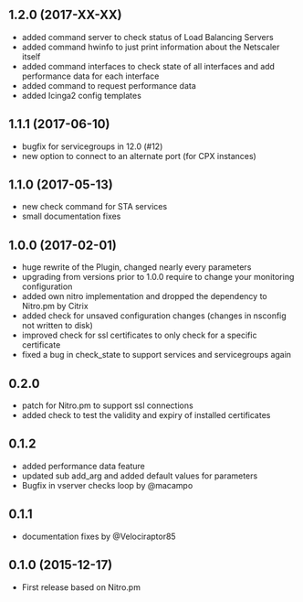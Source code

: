 ## 1.2.0 (2017-XX-XX)
- added command server to check status of Load Balancing Servers
- added command hwinfo to just print information about the Netscaler itself
- added command interfaces to check state of all interfaces and add performance data for each interface
- added command to request performance data
- added Icinga2 config templates

## 1.1.1 (2017-06-10)
- bugfix for servicegroups in 12.0 (#12)
- new option to connect to an alternate port (for CPX instances)

## 1.1.0 (2017-05-13)
 - new check command for STA services
 - small documentation fixes

## 1.0.0 (2017-02-01)
 - huge rewrite of the Plugin, changed nearly every parameters 
 - upgrading from versions prior to 1.0.0 require to change your monitoring configuration
 - added own nitro implementation and dropped the dependency to Nitro.pm by Citrix
 - added check for unsaved configuration changes (changes in nsconfig not written to disk)
 - improved check for ssl certificates to only check for a specific certificate
 - fixed a bug in check_state to support services and servicegroups again

## 0.2.0
 - patch for Nitro.pm to support ssl connections
 - added check to test the validity and expiry of installed certificates 

## 0.1.2
 - added performance data feature 
 - updated sub add_arg and added default values for parameters
 - Bugfix in vserver checks loop by @macampo 

## 0.1.1 
 - documentation fixes by @Velociraptor85

## 0.1.0 (2015-12-17)
 - First release based on Nitro.pm
